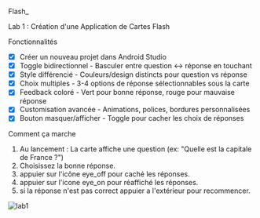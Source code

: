 Flash_

 Lab 1 : Création d'une Application de Cartes Flash
 
 Fonctionnalités
- [x] Créer un nouveau projet dans Android Studio
- [x] Toggle bidirectionnel - Basculer entre question ↔ réponse en touchant
- [x] Style différencié - Couleurs/design distincts pour question vs réponse
- [x] Choix multiples - 3-4 options de réponse sélectionnables sous la carte
- [x] Feedback coloré - Vert pour bonne réponse, rouge pour mauvaise réponse
- [x] Customisation avancée - Animations, polices, bordures personnalisées
- [x] Bouton masquer/afficher - Toggle pour cacher les choix de réponses

 Comment ça marche

1. Au lancement : La carte affiche une question (ex: "Quelle est la capitale de France ?")
2. Choisissez la bonne réponse.
3. appuier sur l'icône eye_off pour caché les réponses.
4. appuier sur l'icone eye_on pour réaffiché les réponses.
5. si la réponse n'est pas correct appuier a l'extérieur pour recommencer.


![lab1](https://github.com/user-attachments/assets/c9699176-2efe-49b2-9749-2df583a3153e)
